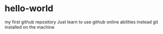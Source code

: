# hello-world
my first github repository
Just learn to use github online abilities instead git installed on the machine
